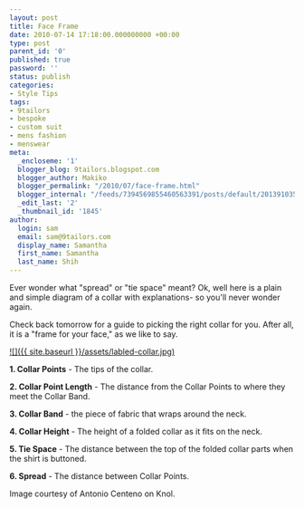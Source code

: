```yaml
---
layout: post
title: Face Frame
date: 2010-07-14 17:18:00.000000000 +00:00
type: post
parent_id: '0'
published: true
password: ''
status: publish
categories:
- Style Tips
tags:
- 9tailors
- bespoke
- custom suit
- mens fashion
- menswear
meta:
  _encloseme: '1'
  blogger_blog: 9tailors.blogspot.com
  blogger_author: Makiko
  blogger_permalink: "/2010/07/face-frame.html"
  blogger_internal: "/feeds/7394569855460563391/posts/default/2013910356131318172"
  _edit_last: '2'
  _thumbnail_id: '1845'
author:
  login: sam
  email: sam@9tailors.com
  display_name: Samantha
  first_name: Samantha
  last_name: Shih
---
```

Ever wonder what "spread" or "tie space" meant? Ok, well here is a plain and simple diagram of a collar with explanations- so you'll never wonder again.

Check back tomorrow for a guide to picking the right collar for you. After all, it is a "frame for your face," as we like to say.

[![]({{ site.baseurl }}/assets/labled-collar.jpg)](http://knol.google.com/k/-/-/27cl1pj4s2ovi/lvls02/labled-collar.jpg)  

  

**1\. Collar Points** \- The tips of the collar.

**2\. Collar Point Length** \- The distance from the Collar Points to where they meet the Collar Band.

**3\. Collar Band** \- the piece of fabric that wraps around the neck.

**4\. Collar Height** \- The height of a folded collar as it fits on the neck.

**5\. Tie Space** \- The distance between the top of the folded collar parts when the shirt is buttoned.

**6\. Spread** \- The distance between Collar Points.

Image courtesy of Antonio Centeno on Knol.
